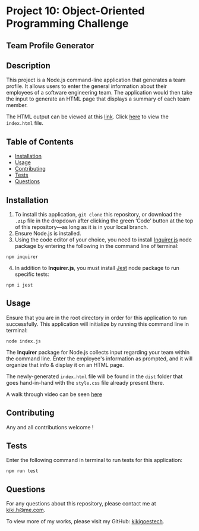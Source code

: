 # Project 10: Object-Oriented Programming Challenge

## Team Profile Generator

## Description
This project is a Node.js command-line application that generates a team profile. It allows users to enter the general information about their employees of a software engineering team. The application would then take the input to generate an HTML page that displays a summary of each team member.

The HTML output can be viewed at this [link](http://127.0.0.1:5500/dist/index.html). Click [here](/dist/index.html) to view the `index.html` file.


## Table of Contents
- [Installation](#installation)
- [Usage](#usage)
- [Contributing](#contributing)
- [Tests](#tests)
- [Questions](#questions)

## Installation
1. To install this application, `git clone` this repository, or download the `.zip` file in the dropdown after clicking the green ‘Code’ button at the top of this repository—as long as it is in your local branch.
2. Ensure Node.js is installed.
3. Using the code editor of your choice, you need to install [Inquirer.js](https://www.npmjs.com/package/inquirer) node package by entering the following in the command line of terminal:
```
npm inquirer
```
4. In addition to **Inquirer.js**, you must install [Jest](https://jestjs.io/docs/getting-started) node package to run specific tests:
```
npm i jest
```

## Usage
Ensure that you are in the root directory in order for this application to run successfully. This application will initialize by running this command line in terminal:
```
node index.js
```
The **Inquirer** package for Node.js collects input regarding your team within the command line. Enter the employee's information as prompted, and it will organize that info & display it on an HTML page.

The newly-generated `index.html` file will be found in the `dist` folder that goes hand-in-hand with the `style.css` file already present there.

A walk through video can be seen [here](https://drive.google.com/file/d/14FxhT-Y_UD4eKW8dcKrswEyj5vglL3wD/view)




## Contributing
Any and all contributions welcome !

## Tests
Enter the following command in terminal to run tests for this application:
```
npm run test
```

## Questions
For any questions about this repository, please contact me at [kiki.h@me.com](mailto:kiki.h@me.com).

To view more of my works, please visit my GitHub: [kikigoestech](https://github.com/kikigoestech).
  